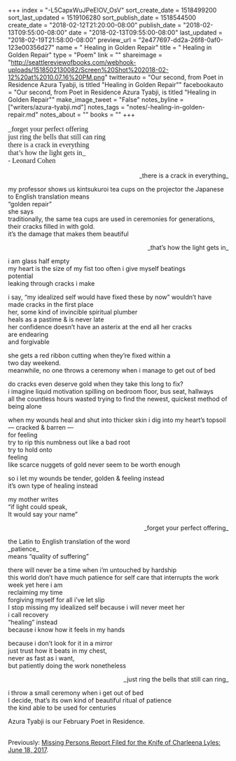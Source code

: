 +++
index = "-L5CapxWuJPeElOV_OsV"
sort_create_date = 1518499200
sort_last_updated = 1519106280
sort_publish_date = 1518544500
create_date = "2018-02-12T21:20:00-08:00"
publish_date = "2018-02-13T09:55:00-08:00"
date = "2018-02-13T09:55:00-08:00"
last_updated = "2018-02-19T21:58:00-08:00"
preview_url = "2e477697-dd2a-26f8-0af0-123e00356d27"
name = " Healing in Golden Repair"
title = " Healing in Golden Repair"
type = "Poem"
link = ""
shareimage = "http://seattlereviewofbooks.com/webhook-uploads/1518502130082/Screen%20Shot%202018-02-12%20at%2010.07.16%20PM.png"
twitterauto = "Our second, from Poet in Residence Azura Tyabji, is titled \"Healing in Golden Repair\""
facebookauto = "Our second, from Poet in Residence Azura Tyabji, is titled \"Healing in Golden Repair\""
make_image_tweet = "False"
notes_byline = ["writers/azura-tyabji.md"]
notes_tags = "notes/-healing-in-golden-repair.md"
notes_about = ""
books = ""
+++
<p style="font-size:16px;font-family:SeravekLightItalic">_forget your perfect offering<br>
just ring the bells that still can ring<br>
there is a crack in everything<br> 
that’s how the light gets in_<br>
- Leonard Cohen</p>

<p style="text-align:right;">_there is a crack in everything_</p>

<p class="prose-poem">my professor shows us kintsukuroi tea cups on the projector the Japanese to English translation means<br>
“golden repair”<br>
she says<br>
traditionally, the same tea cups are used in ceremonies for generations, their cracks filled in with gold.<br>
it’s the damage that makes them beautiful</p>

<p style="text-align:right;">_that’s how the light gets in_</p>

<p class="prose-poem">i am glass half empty<br>
my heart is the size of my fist too often i give myself beatings<br>
potential<br> 
leaking through cracks i make</p>

<p class="prose-poem">i say, “my idealized self would have fixed these by now” wouldn’t have made cracks in the first place<br> 
her, some kind of invincible spiritual plumber<br> 
heals as a pastime &amp; is never late<br> 
her confidence doesn’t have an asterix at the end all her cracks<br> 
are endearing<br> 
and forgivable</p>

<p class="prose-poem">she gets a red ribbon cutting when they’re fixed within a<br> 
two day weekend.<br> 
meanwhile, no one throws a ceremony when i manage to get out of bed</p>

<p class="prose-poem">do cracks even deserve gold when they take this long to fix?<br> 
i imagine liquid motivation spilling on bedroom floor, bus seat, hallways<br> 
all the countless hours wasted trying to find the newest, quickest method of being alone</p>

<p class="prose-poem">when my wounds heal and shut into thicker skin i dig into my heart’s topsoil<br> 
&mdash; cracked &amp; barren &mdash;<br> 
for feeling<br> 
try to rip this numbness out like a bad root<br> 
try to hold onto<br> 
feeling<br> 
like scarce nuggets of gold never seem to be worth enough</p>

<p class="prose-poem">so i let my wounds be tender, golden &amp; feeling instead<br> 
it’s own type of healing instead</p>

<p class="prose-poem">my mother writes<br> 
“if light could speak,<br> 
It would say your name”</p>

<p style="text-align:right;">_forget your perfect offering_</p>

<p class="prose-poem">the Latin to English translation of the word<br>
_patience_<br> 
means “quality of suffering”</p>

<p class="prose-poem">there will never be a time when i’m untouched by hardship<br> 
this world don’t have much patience for self care that interrupts the work week yet here i am<br> 
reclaiming my time<br> 
forgiving myself for all i’ve let slip<br> 
I stop missing my idealized self because i will never meet her<br>
i call recovery<br> 
“healing” instead<br> 
because i know how it feels in my hands</p>

<p class="prose-poem">because i don’t look for it in a mirror<br> 
just trust how it beats in my chest,<br> 
never as fast as i want,<br> 
but patiently doing the work nonetheless</p>

<p style="text-align:right;">_just ring the bells that still can ring_</p>

<p class="prose-poem">i throw a small ceremony when i get out of bed<br> 
I decide, that’s its own kind of beautiful ritual of patience<br>
the kind able to be used for centuries</p>

<p class="poem-footer">Azura Tyabji is our February Poet in Residence.<br><br>

Previously: [Missing Persons Report Filed for the Knife of Charleena Lyles: June 18, 2017](http://www.seattlereviewofbooks.com/notes/2018/02/06/missing-persons-report-filed-for-the-knife-of-charleena-lyles-june-18-2017/).</p>